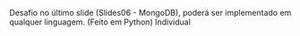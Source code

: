 Desafio no último slide (Slides06 - MongoDB), poderá ser implementado em qualquer linguagem. (Feito em Python)
Individual

